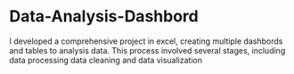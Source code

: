 # Data-Analysis-Dashbord
I developed a comprehensive project in excel, creating multiple dashbords and tables to analysis data. This process involved several stages, including data processing data cleaning and data visualization
